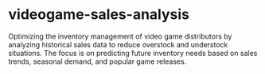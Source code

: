# videogame-sales-analysis
Optimizing the inventory management of video game distributors by analyzing historical sales data to reduce overstock and understock situations. The focus is on predicting future inventory needs based on sales trends, seasonal demand, and popular game releases.
